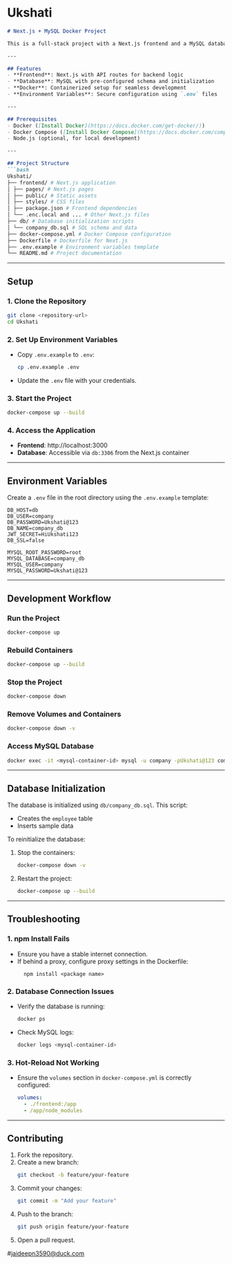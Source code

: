 # Ukshati

```markdown
# Next.js + MySQL Docker Project

This is a full-stack project with a Next.js frontend and a MySQL database, containerized using Docker. It is designed for easy setup and collaboration among team members.

---

## Features
- **Frontend**: Next.js with API routes for backend logic
- **Database**: MySQL with pre-configured schema and initialization
- **Docker**: Containerized setup for seamless development
- **Environment Variables**: Secure configuration using `.env` files

---

## Prerequisites
- Docker ([Install Docker](https://docs.docker.com/get-docker/))
- Docker Compose ([Install Docker Compose](https://docs.docker.com/compose/install/))
- Node.js (optional, for local development)

---

## Project Structure
```bash
Ukshati/
├── frontend/ # Next.js application
│ ├── pages/ # Next.js pages
│ ├── public/ # Static assets
│ ├── styles/ # CSS files
│ ├── package.json # Frontend dependencies
│ └── .enc.local and ... # Other Next.js files
├── db/ # Database initialization scripts
│ └── company_db.sql # SQL schema and data
├── docker-compose.yml # Docker Compose configuration
├── Dockerfile # Dockerfile for Next.js
├── .env.example # Environment variables template
└── README.md # Project documentation
```

---

## Setup

### 1. Clone the Repository
```bash
git clone <repository-url>
cd Ukshati
```

### 2. Set Up Environment Variables
- Copy `.env.example` to `.env`:
  ```bash
  cp .env.example .env
  ```
- Update the `.env` file with your credentials.

### 3. Start the Project
```bash
docker-compose up --build
```

### 4. Access the Application
- **Frontend**: http://localhost:3000
- **Database**: Accessible via `db:3306` from the Next.js container

---

## Environment Variables
Create a `.env` file in the root directory using the `.env.example` template:

```env.local
DB_HOST=db
DB_USER=company
DB_PASSWORD=Ukshati@123
DB_NAME=company_db
JWT_SECRET=HiUkshati123
DB_SSL=false
```

```env
MYSQL_ROOT_PASSWORD=root
MYSQL_DATABASE=company_db
MYSQL_USER=company
MYSQL_PASSWORD=Ukshati@123
```

---

## Development Workflow

### Run the Project
```bash
docker-compose up
```

### Rebuild Containers
```bash
docker-compose up --build
```

### Stop the Project
```bash
docker-compose down
```

### Remove Volumes and Containers
```bash
docker-compose down -v
```

### Access MySQL Database
```bash
docker exec -it <mysql-container-id> mysql -u company -pUkshati@123 company_db
```

---

## Database Initialization
The database is initialized using `db/company_db.sql`. This script:
- Creates the `employee` table
- Inserts sample data

To reinitialize the database:
1. Stop the containers:
   ```bash
   docker-compose down -v
   ```
2. Restart the project:
   ```bash
   docker-compose up --build
   ```

---

## Troubleshooting

### 1. npm Install Fails
- Ensure you have a stable internet connection.
- If behind a proxy, configure proxy settings in the Dockerfile:
  ```frontend
    npm install <package name>
  ```

### 2. Database Connection Issues
- Verify the database is running:
  ```bash
  docker ps
  ```
- Check MySQL logs:
  ```bash
  docker logs <mysql-container-id>
  ```

### 3. Hot-Reload Not Working
- Ensure the `volumes` section in `docker-compose.yml` is correctly configured:
  ```yaml
  volumes:
    - ./frontend:/app
    - /app/node_modules
  ```

---

## Contributing
1. Fork the repository.
2. Create a new branch:
   ```bash
   git checkout -b feature/your-feature
   ```
3. Commit your changes:
   ```bash
   git commit -m "Add your feature"
   ```
4. Push to the branch:
   ```bash
   git push origin feature/your-feature
   ```
5. Open a pull request.

#jaideepn3590@duck.com
